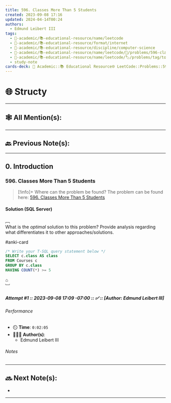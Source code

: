 ```yaml
---
title: 596. Classes More Than 5 Students
created: 2023-09-08 17:16
updated: 2024-04-14T00:24
authors:
  - Edmund Leibert III
tags:
  - 🔴-academic/📚-educational-resource/name/leetcode
  - 🔴-academic/📚-educational-resource/format/internet
  - 🔴-academic/📚-educational-resource/discipline/computer-science
  - 🔴-academic/📚-educational-resource/name/leetcode/🔖/problems/596-classes-more-than-5-students
  - 🔴-academic/📚-educational-resource/name/leetcode/🏷️/problems/tag/topic/database
  - study-note
cards-deck: 🔴 Academic::📚 Educational Resource🌐 LeetCode::Problems::596. Classes More Than 5 Students
---
```


# 🌐 Structy

---

## 🕸️ All Mention(s): 

---

## 🔙 Previous Note(s):

---

## 0. Introduction

### 596. Classes More Than 5 Students

> [!info]+ Where can the problem be found?
> The problem can be found here: [596. Classes More Than 5 Students](https://leetcode.com/problems/classes-more-than-5-students/description/)

#### Solution (SQL Server)

﹇<br>
What is the _optimal_ solution to this problem? Provide analysis regarding what differentiates it to other approaches/solutions.

#anki-card 

```sql
/* Write your T-SQL query statement below */
SELECT c.class AS class
FROM Courses c
GROUP BY c.class
HAVING COUNT(*) >= 5
```

⌂
<br>﹈<br>

##### Attempt #1 :: 2023-09-08 17:09 -07:00 :: ✅ :: \[Author: Edmund Leibert III\]

###### Performance

- ⏲️ **Time**: `0:02:05`
- 🧔🏽‍♂️ **Author(s)**:
	- Edmund Leibert III

###### Notes




---

## 🔜 Next Note(s):
- 

---



